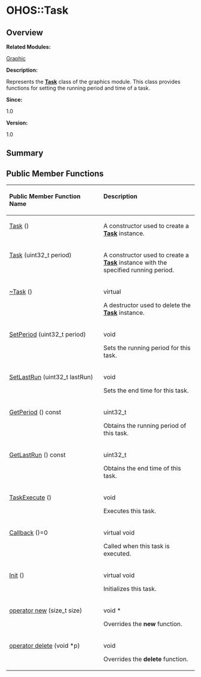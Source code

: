 # OHOS::Task<a name="EN-US_TOPIC_0000001054718145"></a>

## **Overview**<a name="section64450249093533"></a>

**Related Modules:**

[Graphic](graphic.md)

**Description:**

Represents the  **[Task](ohos-task.md)**  class of the graphics module. This class provides functions for setting the running period and time of a task. 

**Since:**

1.0

**Version:**

1.0

## **Summary**<a name="section266659078093533"></a>

## Public Member Functions<a name="pub-methods"></a>

<a name="table1496393334093533"></a>
<table><thead align="left"><tr id="row328726370093533"><th class="cellrowborder" valign="top" width="50%" id="mcps1.1.3.1.1"><p id="p860373005093533"><a name="p860373005093533"></a><a name="p860373005093533"></a>Public Member Function Name</p>
</th>
<th class="cellrowborder" valign="top" width="50%" id="mcps1.1.3.1.2"><p id="p900460030093533"><a name="p900460030093533"></a><a name="p900460030093533"></a>Description</p>
</th>
</tr>
</thead>
<tbody><tr id="row1861160261093533"><td class="cellrowborder" valign="top" width="50%" headers="mcps1.1.3.1.1 "><p id="p1423502182093533"><a name="p1423502182093533"></a><a name="p1423502182093533"></a><a href="graphic.md#gad94964a9139150b967ad640ea2076312">Task</a> ()</p>
</td>
<td class="cellrowborder" valign="top" width="50%" headers="mcps1.1.3.1.2 "><p id="p1179419579093533"><a name="p1179419579093533"></a><a name="p1179419579093533"></a>  </p>
<p id="p1277980744093533"><a name="p1277980744093533"></a><a name="p1277980744093533"></a>A constructor used to create a <strong id="b283772139093533"><a name="b283772139093533"></a><a name="b283772139093533"></a><a href="ohos-task.md">Task</a></strong> instance. </p>
</td>
</tr>
<tr id="row311591764093533"><td class="cellrowborder" valign="top" width="50%" headers="mcps1.1.3.1.1 "><p id="p826543941093533"><a name="p826543941093533"></a><a name="p826543941093533"></a><a href="graphic.md#gaa7c50eb360b6a4478b5332b8bf565940">Task</a> (uint32_t period)</p>
</td>
<td class="cellrowborder" valign="top" width="50%" headers="mcps1.1.3.1.2 "><p id="p1201193459093533"><a name="p1201193459093533"></a><a name="p1201193459093533"></a> </p>
<p id="p1145245928093533"><a name="p1145245928093533"></a><a name="p1145245928093533"></a>A constructor used to create a <strong id="b1703053939093533"><a name="b1703053939093533"></a><a name="b1703053939093533"></a><a href="ohos-task.md">Task</a></strong> instance with the specified running period. </p>
</td>
</tr>
<tr id="row915410997093533"><td class="cellrowborder" valign="top" width="50%" headers="mcps1.1.3.1.1 "><p id="p786957563093533"><a name="p786957563093533"></a><a name="p786957563093533"></a><a href="graphic.md#ga293d4e1533ea98cdebbbffe1afed38ef">~Task</a> ()</p>
</td>
<td class="cellrowborder" valign="top" width="50%" headers="mcps1.1.3.1.2 "><p id="p1328726864093533"><a name="p1328726864093533"></a><a name="p1328726864093533"></a> virtual </p>
<p id="p2124379341093533"><a name="p2124379341093533"></a><a name="p2124379341093533"></a>A destructor used to delete the <strong id="b835308172093533"><a name="b835308172093533"></a><a name="b835308172093533"></a><a href="ohos-task.md">Task</a></strong> instance. </p>
</td>
</tr>
<tr id="row62147019093533"><td class="cellrowborder" valign="top" width="50%" headers="mcps1.1.3.1.1 "><p id="p1729503680093533"><a name="p1729503680093533"></a><a name="p1729503680093533"></a><a href="graphic.md#gac6e9fe7bde72bf506558a6f0d0287a92">SetPeriod</a> (uint32_t period)</p>
</td>
<td class="cellrowborder" valign="top" width="50%" headers="mcps1.1.3.1.2 "><p id="p1670255241093533"><a name="p1670255241093533"></a><a name="p1670255241093533"></a>void </p>
<p id="p26183870093533"><a name="p26183870093533"></a><a name="p26183870093533"></a>Sets the running period for this task. </p>
</td>
</tr>
<tr id="row605017871093533"><td class="cellrowborder" valign="top" width="50%" headers="mcps1.1.3.1.1 "><p id="p227950913093533"><a name="p227950913093533"></a><a name="p227950913093533"></a><a href="graphic.md#gabdbfe69d5f5da3cc5bbb1749d281af62">SetLastRun</a> (uint32_t lastRun)</p>
</td>
<td class="cellrowborder" valign="top" width="50%" headers="mcps1.1.3.1.2 "><p id="p1331098297093533"><a name="p1331098297093533"></a><a name="p1331098297093533"></a>void </p>
<p id="p622409863093533"><a name="p622409863093533"></a><a name="p622409863093533"></a>Sets the end time for this task. </p>
</td>
</tr>
<tr id="row2135482609093533"><td class="cellrowborder" valign="top" width="50%" headers="mcps1.1.3.1.1 "><p id="p645165799093533"><a name="p645165799093533"></a><a name="p645165799093533"></a><a href="graphic.md#gabd53b86c63b41172af155b8a7f86b84c">GetPeriod</a> () const</p>
</td>
<td class="cellrowborder" valign="top" width="50%" headers="mcps1.1.3.1.2 "><p id="p2073868552093533"><a name="p2073868552093533"></a><a name="p2073868552093533"></a>uint32_t </p>
<p id="p73656471093533"><a name="p73656471093533"></a><a name="p73656471093533"></a>Obtains the running period of this task. </p>
</td>
</tr>
<tr id="row1284695304093533"><td class="cellrowborder" valign="top" width="50%" headers="mcps1.1.3.1.1 "><p id="p447858590093533"><a name="p447858590093533"></a><a name="p447858590093533"></a><a href="graphic.md#ga2d4c9fbb026686623ff4d6e0b19d4960">GetLastRun</a> () const</p>
</td>
<td class="cellrowborder" valign="top" width="50%" headers="mcps1.1.3.1.2 "><p id="p1093645160093533"><a name="p1093645160093533"></a><a name="p1093645160093533"></a>uint32_t </p>
<p id="p1050107678093533"><a name="p1050107678093533"></a><a name="p1050107678093533"></a>Obtains the end time of this task. </p>
</td>
</tr>
<tr id="row521354853093533"><td class="cellrowborder" valign="top" width="50%" headers="mcps1.1.3.1.1 "><p id="p2103775246093533"><a name="p2103775246093533"></a><a name="p2103775246093533"></a><a href="graphic.md#ga96ed6680b2b9ad667e51d60554013020">TaskExecute</a> ()</p>
</td>
<td class="cellrowborder" valign="top" width="50%" headers="mcps1.1.3.1.2 "><p id="p252765035093533"><a name="p252765035093533"></a><a name="p252765035093533"></a> void </p>
<p id="p1793209728093533"><a name="p1793209728093533"></a><a name="p1793209728093533"></a>Executes this task. </p>
</td>
</tr>
<tr id="row837139094093533"><td class="cellrowborder" valign="top" width="50%" headers="mcps1.1.3.1.1 "><p id="p644494540093533"><a name="p644494540093533"></a><a name="p644494540093533"></a><a href="graphic.md#gad1ddf68898304dad1f912f750ace8281">Callback</a> ()=0</p>
</td>
<td class="cellrowborder" valign="top" width="50%" headers="mcps1.1.3.1.2 "><p id="p991254688093533"><a name="p991254688093533"></a><a name="p991254688093533"></a> virtual void </p>
<p id="p1833080758093533"><a name="p1833080758093533"></a><a name="p1833080758093533"></a>Called when this task is executed. </p>
</td>
</tr>
<tr id="row747382018093533"><td class="cellrowborder" valign="top" width="50%" headers="mcps1.1.3.1.1 "><p id="p798918838093533"><a name="p798918838093533"></a><a name="p798918838093533"></a><a href="graphic.md#gab9968727a3d5e8b6270f5efd0eb1cff6">Init</a> ()</p>
</td>
<td class="cellrowborder" valign="top" width="50%" headers="mcps1.1.3.1.2 "><p id="p264316266093533"><a name="p264316266093533"></a><a name="p264316266093533"></a> virtual void </p>
<p id="p1120507311093533"><a name="p1120507311093533"></a><a name="p1120507311093533"></a>Initializes this task. </p>
</td>
</tr>
<tr id="row645385314093533"><td class="cellrowborder" valign="top" width="50%" headers="mcps1.1.3.1.1 "><p id="p941144008093533"><a name="p941144008093533"></a><a name="p941144008093533"></a><a href="graphic.md#ga4854963aa969ee20a6cd174a70f5cd23">operator new</a> (size_t size)</p>
</td>
<td class="cellrowborder" valign="top" width="50%" headers="mcps1.1.3.1.2 "><p id="p1403737936093533"><a name="p1403737936093533"></a><a name="p1403737936093533"></a>void * </p>
<p id="p1228822117093533"><a name="p1228822117093533"></a><a name="p1228822117093533"></a>Overrides the <strong id="b1357377853093533"><a name="b1357377853093533"></a><a name="b1357377853093533"></a>new</strong> function. </p>
</td>
</tr>
<tr id="row176189584093533"><td class="cellrowborder" valign="top" width="50%" headers="mcps1.1.3.1.1 "><p id="p405677011093533"><a name="p405677011093533"></a><a name="p405677011093533"></a><a href="graphic.md#gadf1997a0f56ac2b220e7f0f8e8e0a6ef">operator delete</a> (void *p)</p>
</td>
<td class="cellrowborder" valign="top" width="50%" headers="mcps1.1.3.1.2 "><p id="p491567895093533"><a name="p491567895093533"></a><a name="p491567895093533"></a>void </p>
<p id="p742404380093533"><a name="p742404380093533"></a><a name="p742404380093533"></a>Overrides the <strong id="b1608174315093533"><a name="b1608174315093533"></a><a name="b1608174315093533"></a>delete</strong> function. </p>
</td>
</tr>
</tbody>
</table>

